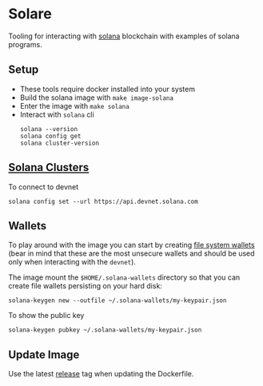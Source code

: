 # Solare

Tooling for interacting with [solana](https://solana.com/) blockchain with examples of solana programs.


## Setup

* These tools require docker installed into your system
* Build the solana image with `make image-solana`
* Enter the image with `make solana`
* Interact with `solana` cli
  ```
  solana --version
  solana config get
  solana cluster-version
  ```

## [Solana Clusters](https://docs.solana.com/clusters)

To connect to devnet
```
solana config set --url https://api.devnet.solana.com
```

## Wallets

To play around with the image you can start by creating [file system wallets](https://docs.solana.com/wallet-guide/file-system-wallet) (bear in mind that these are the most unsecure wallets and should be used only when interacting with the `devnet`).

The image mount the `$HOME/.solana-wallets` directory so that you can create file wallets persisting on your hard disk:

```
solana-keygen new --outfile ~/.solana-wallets/my-keypair.json
```

To show the public key
```
solana-keygen pubkey ~/.solana-wallets/my-keypair.json
```

## Update Image

Use the latest [release](https://github.com/solana-labs/solana/releases/latest) tag when updating the Dockerfile.
